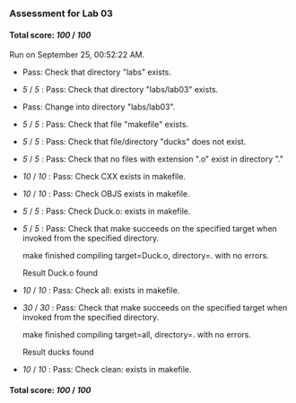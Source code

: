 ### Assessment for Lab 03

#### Total score: _100_ / _100_

Run on September 25, 00:52:22 AM.

+ Pass: Check that directory "labs" exists.

+  _5_ / _5_ : Pass: Check that directory "labs/lab03" exists.

+ Pass: Change into directory "labs/lab03".

+  _5_ / _5_ : Pass: Check that file "makefile" exists.

+  _5_ / _5_ : Pass: Check that file/directory "ducks" does not exist.

+  _5_ / _5_ : Pass: Check that no files with extension ".o" exist in directory "."

+  _10_ / _10_ : Pass: Check CXX exists in makefile.

+  _10_ / _10_ : Pass: Check OBJS exists in makefile.

+  _5_ / _5_ : Pass: Check Duck.o: exists in makefile.

+  _5_ / _5_ : Pass: Check that make succeeds on the specified target when invoked from the specified directory.

    make finished compiling target=Duck.o, directory=. with no errors.



    Result Duck.o found

+  _10_ / _10_ : Pass: Check all: exists in makefile.

+  _30_ / _30_ : Pass: Check that make succeeds on the specified target when invoked from the specified directory.

    make finished compiling target=all, directory=. with no errors.



    Result ducks found

+  _10_ / _10_ : Pass: Check clean: exists in makefile.

#### Total score: _100_ / _100_

